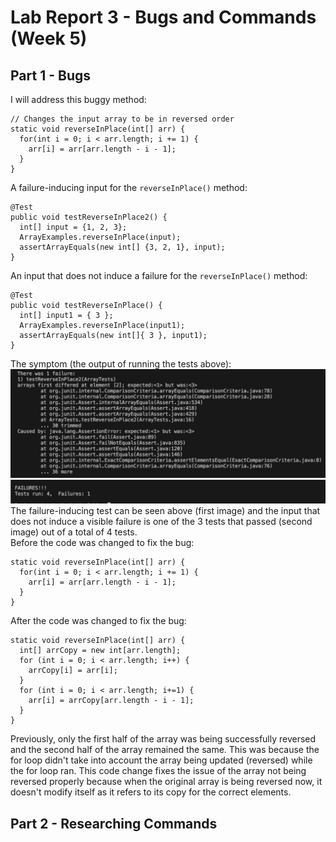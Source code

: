 # Lab Report 3 - Bugs and Commands (Week 5)

## Part 1 - Bugs
I will address this buggy method:
```
// Changes the input array to be in reversed order
static void reverseInPlace(int[] arr) {
  for(int i = 0; i < arr.length; i += 1) {
    arr[i] = arr[arr.length - i - 1];
  }
}
```
A failure-inducing input for the `reverseInPlace()` method:
```
@Test
public void testReverseInPlace2() {
  int[] input = {1, 2, 3};
  ArrayExamples.reverseInPlace(input);
  assertArrayEquals(new int[] {3, 2, 1}, input);
}
```
An input that does not induce a failure for the `reverseInPlace()` method:
```
@Test 
public void testReverseInPlace() {
  int[] input1 = { 3 };
  ArrayExamples.reverseInPlace(input1);
  assertArrayEquals(new int[]{ 3 }, input1);
}
```
The symptom (the output of running the tests above):
![Image](symptomVisible.jpeg)
![Image](symptomNotVis.jpeg)
<br/>The failure-inducing test can be seen above (first image) and the input that does not induce a visible failure is one of the 3 tests that passed (second image) out of a total of 4 tests.
<br/>Before the code was changed to fix the bug:
```
static void reverseInPlace(int[] arr) {
  for(int i = 0; i < arr.length; i += 1) {
    arr[i] = arr[arr.length - i - 1];
  }
}
```
After the code was changed to fix the bug:
```
static void reverseInPlace(int[] arr) {
  int[] arrCopy = new int[arr.length];
  for (int i = 0; i < arr.length; i++) {
    arrCopy[i] = arr[i];
  }
  for (int i = 0; i < arr.length; i+=1) {
    arr[i] = arrCopy[arr.length - i - 1];
  }
}
```
Previously, only the first half of the array was being successfully reversed and the second half of the array remained the same. This was because the for loop didn't take into account the array being updated (reversed) while the for loop ran. This code change fixes the issue of the array not being reversed properly because when the original array is being reversed now, it doesn't modify itself as it refers to its copy for the correct elements.

## Part 2 - Researching Commands

